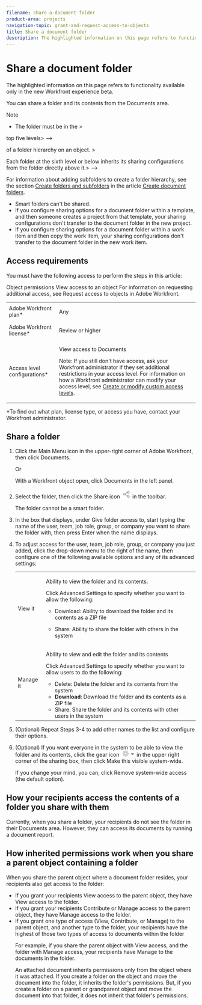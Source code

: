 ```yaml
---
filename: share-a-document-folder
product-area: projects
navigation-topic: grant-and-request-access-to-objects
title: Share a document folder
description: The highlighted information on this page refers to functionality available only in the new Workfront experience beta.
---
```


# Share a document folder

The highlighted information on this page refers to functionality available only in the new Workfront experience beta.

You can share a folder and its contents from the Documents area.

>[!NOTE]
>
>* The folder must be in the >
>  <!-->
>  top five levels>
>  -->
>  of a folder hierarchy on an object. >
>  <!-->
>  Each folder at the sixth level or below inherits its sharing configurations from the folder directly above it.>
>  -->
>  For information about adding subfolders to create a folder hierarchy, see the section [Create folders and subfolders](../../documents/organizing-documents/create-documents-folder.md#creating-folders) in the article [Create document folders](../../documents/organizing-documents/create-documents-folder.md).
>
>* Smart folders can't be shared.
>* If you configure sharing options for a document folder within a template, and then someone creates a project from that template, your sharing configurations don't transfer to the document folder in the new project. 
>* If you configure sharing options for a document folder within a work item and then copy the work item, your sharing configurations don't transfer to the document folder in the new work item.
>

## Access requirements

You must have the following access to perform the steps in this article:

<table cellspacing="0"> 
 <col> 
 <col> 
 <tbody> 
  <tr> 
   <td role="rowheader">Adobe Workfront plan*</td> 
   <td> <p>Any</p> </td> 
  </tr> 
  <tr> 
   <td role="rowheader">Adobe Workfront license*</td> 
   <td> <p>Review or higher</p> </td> 
  </tr> 
  <tr> 
   <td role="rowheader">Access level configurations*</td> 
   <td> <p>View access to Documents</p> <p>Note: If you still don't have access, ask your Workfront administrator if they set additional restrictions in your access level. For information on how a Workfront administrator can modify your access level, see <a href="../../administration-and-setup/add-users/configure-and-grant-access/create-modify-access-levels.md" class="MCXref xref">Create or modify custom access levels</a>.</p> </td> 
  </tr> Object permissions View access to an object For information on requesting additional access, see Request access to objects in Adobe Workfront. 
 </tbody> 
</table>

&#42;To find out what plan, license type, or access you have, contact your Workfront administrator.

## Share a folder

<ol> 
 <li value="1"> <p> Click the Main Menu icon in the upper-right corner of Adobe Workfront, then click Documents. </p> <p>Or</p> <p> With a Workfront object open, click Documents in the left panel. </p> </li> 
 <li value="2"> <p>Select the folder, then click the Share icon <img src="assets/share-icon.png"> in the toolbar.</p> <p>The folder <!--
    must be in the top five levels of a folder hierarchy on an object, and
   -->cannot be a smart folder.</p> </li> 
 <li value="3"> <p>In the box that displays, under <span class="bold">Give folder access to</span>, start typing the name of the user, team, job role, group, or company you want to share the folder with, then press <span class="bold">Enter</span> when the name displays.</p> </li> 
 <li value="4"> <p>To adjust access for the user, team, job role, group, or company you just added, click the drop-down menu to the right of the name, then configure one of the following available options and any of its advanced settings:</p> 
  <table cellspacing="0"> 
   <col> 
   <col> 
   <tbody> 
    <tr> 
     <td role="rowheader">View it</td> 
     <td> <p>Ability to view the folder and its contents.</p> <p>Click <span class="bold">Advanced Settings</span> to specify whether you want to allow the following:</p> 
      <ul> 
       <li><span class="bold">Download</span>: Ability to download the folder and its contents as a ZIP file</li> 
       <li> <p><span class="bold">Share</span>: Ability to share the folder with others in the system</p> </li> 
      </ul> </td> 
    </tr> 
    <tr> 
     <td role="rowheader">Manage it</td> 
     <td> <p>Ability to view and edit the folder and its contents</p> <p>Click <span class="bold">Advanced Settings</span> to specify whether you want to allow users to do the following:</p> 
      <ul> 
       <li><span class="bold">Delete</span>: Delete the folder and its contents from the system</li> 
       <li><b>Download</b>: Download the folder and its contents as a ZIP file</li> 
       <li><span class="bold">Share</span>: Share the folder and its contents with other users in the system</li> 
      </ul> </td> 
    </tr> 
   </tbody> 
  </table> </li> 
 <li value="5">(Optional) Repeat Steps 3-4 to add other names to the list and configure their options.</li> 
 <li value="6"> <p>(Optional) If you want everyone in the system to be able to view the folder and its contents, click the gear icon <img src="assets/gear-icon-settings-with-dn-arrow.jpg"> in the upper right corner of the sharing box, then click <span class="bold">Make this visible system-wide.</span></p> <p>If you change your mind, you can, click <span class="bold">Remove system-wide access</span> (the default option).</p> </li> 
</ol>

## How your recipients access the contents of a folder you share with them

Currently, when you share a folder, your recipients do not see the folder in their Documents area. However, they can access its documents by running a document report.

## How inherited permissions work when you share a parent object containing a folder

When you share the parent object where a document folder resides, your recipients also get access to the folder:

<ul> 
 <li>If you grant your recipients View access to the parent object, they have View access to the folder.</li> 
 <li>If you grant your recipients Contribute or Manage access to the parent object, they have Manage access to the folder.</li> 
 <li>If you grant one type of access (View, Contribute, or Manage) to the parent object, and another type to the folder, your recipients have the highest of those two types of access to documents within the folder<p>For example, if you share the parent object with View access, and the folder with Manage access, your recipients have Manage to the documents in the folder.</p><note type="note">
   An attached document inherits permissions only from the object where it was attached. If you create a folder on the object and move the document into the folder, it inherits the folder's permissions. But, if you create a folder on a parent or grandparent object and move the document into that folder, it does not inherit that folder's permissions.
  </note></li> 
</ul>

